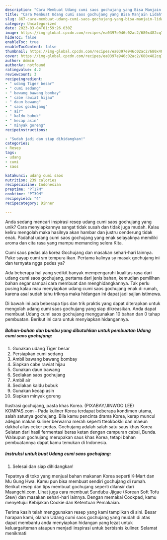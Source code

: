 ```yaml
---
description: "Cara Membuat Udang cumi saos gochujang yang Bisa Manjain Lidah"
title: "Cara Membuat Udang cumi saos gochujang yang Bisa Manjain Lidah"
slug: 867-cara-membuat-udang-cumi-saos-gochujang-yang-bisa-manjain-lidah
category: Uncategorized
date: 2023-03-04T01:59:26.030Z
image: https://img-global.cpcdn.com/recipes/ea0397e946c02ac2/680x482cq70/udang-cumi-saos-gochujang-foto-resep-utama.jpg
hideToc: false
enableToc: true
enableTocContent: false
thumbnail: https://img-global.cpcdn.com/recipes/ea0397e946c02ac2/680x482cq70/udang-cumi-saos-gochujang-foto-resep-utama.jpg
cover: https://img-global.cpcdn.com/recipes/ea0397e946c02ac2/680x482cq70/udang-cumi-saos-gochujang-foto-resep-utama.jpg
author: Admin
authorAv: notfound
ratingvalue: 4.2
reviewcount: 3
recipeingredient:
- " udang Tiger besar"
- " cumi sedang"
- " bawang bawang bombay"
- " cabe rawiat hijau"
- " daun bawang"
- " saos gochujang"
- " air"
- " kaldu bubuk"
- " kecap asin"
- " minyak goreng"
recipeinstructions:

- "Sudah jadi dan siap dihidangkan!"
categories:
- Resep
tags:
- udang
- cumi
- saos

katakunci: udang cumi saos 
nutrition: 239 calories
recipecuisine: Indonesian
preptime: "PT17M"
cooktime: "PT39M"
recipeyield: "4"
recipecategory: Dinner

---
```





Anda sedang mencari inspirasi resep udang cumi saos gochujang yang unik? Cara menyiapkannya sangat tidak susah dan tidak juga mudah. Kalau keliru mengolah maka hasilnya akan hambar dan justru cenderung tidak enak. Padahal udang cumi saos gochujang yang enak selayaknya memiliki aroma dan cita rasa yang mampu memancing selera Kita.





Cumi saos pedas ala korea Gochujang dan masakan sehari-hari lainnya. Pake sayap cumi sm tempura ikan. Pertama kalinya sy masak gochujang ini dan ternyata ngga pedes ya?

Ada beberapa hal yang sedikit banyak mempengaruhi kualitas rasa dari udang cumi saos gochujang, pertama dari jenis bahan, kemudian pemilihan bahan segar sampai cara membuat dan menghidangkannya. Tak perlu pusing kalau mau menyiapkan udang cumi saos gochujang enak di rumah, karena asal sudah tahu triknya maka hidangan ini dapat jadi sajian istimewa.






Di bawah ini ada beberapa tips dan trik praktis yang dapat diterapkan untuk mengolah udang cumi saos gochujang yang siap dikreasikan. Anda dapat membuat Udang cumi saos gochujang menggunakan 10 bahan dan 0 tahap pembuatan. Berikut ini cara untuk menyiapkan hidangannya.

<!--inarticleads1-->

##### Bahan-bahan dan bumbu yang dibutuhkan untuk pembuatan Udang cumi saos gochujang:

1. Gunakan  udang Tiger besar
1. Persiapkan  cumi sedang
1. Ambil  bawang bawang bombay
1. Siapkan  cabe rawiat hijau
1. Gunakan  daun bawang
1. Sediakan  saos gochujang
1. Ambil  air
1. Sediakan  kaldu bubuk
1. Gunakan  kecap asin
1. Siapkan  minyak goreng


Ilustrasi gochujang, pasta khas Korea. (PIXABAY/JINWOO LEE) KOMPAS.com - Pada kuliner Korea terdapat beberapa kondimen utama, salah satunya gochujang. Bila kamu pencinta drama Korea, kerap muncul adegan makan kuliner berwarna merah seperti tteokbokki dan maeun dakbal alias ceker pedas. Gochujang adalah salah satu saus khas Korea Selatan dari hasil fermentasi beras ketan dengan campuran cabai, Bunda. Walaupun gochujang merupakan saus khas Korea, tetapi bahan pembuatannya dapat kamu temukan di Indonesia. 

<!--inarticleads2-->

##### Instruksi untuk buat Udang cumi saos gochujang:


1. Selesai dan siap dihidangkan!

Tepatnya di toko yang menjual bahan makanan Korea seperti K-Mart dan Mu Gung Hwa. Kamu pun bisa membuat sendiri gochujang di rumah. Berikut resep dan tips membuat gochujang seperti dilansir dari Maangchi.com. Lihat juga cara membuat Sundubu Jjigae (Korean Soft Tofu Stew) dan masakan sehari-hari lainnya. Dengan memakai Cookpad, kamu menyetujui Kebijakan Cookie dan Ketentuan Pemakaian. 

Terima kasih telah menggunakan resep yang kami tampilkan di sini. Besar harapan kami, olahan Udang cumi saos gochujang yang mudah di atas dapat membantu anda menyiapkan hidangan yang lezat untuk keluarga/teman ataupun menjadi inspirasi untuk berbisnis kuliner. Selamat menikmati
